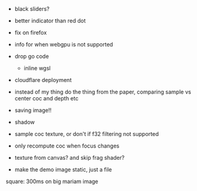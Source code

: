 - black sliders?
- better indicator than red dot
- fix on firefox
- info for when webgpu is not supported
- drop go code
    - inline wgsl
- cloudflare deployment
- instead of my thing do the thing from the paper, comparing sample vs center coc and depth etc
- saving image!!
- shadow

- sample coc texture, or don't if f32 filtering not supported
- only recompute coc when focus changes

- texture from canvas? and skip frag shader?

- make the demo image static, just a file

square: 300ms on big mariam image
